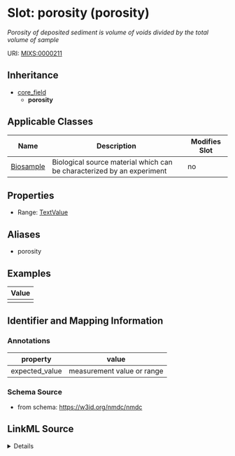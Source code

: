 # Slot: porosity (porosity)


_Porosity of deposited sediment is volume of voids divided by the total volume of sample_



URI: [MIXS:0000211](https://w3id.org/mixs/0000211)




## Inheritance

* [core_field](core_field.md)
    * **porosity**





## Applicable Classes

| Name | Description | Modifies Slot |
| --- | --- | --- |
[Biosample](Biosample.md) | Biological source material which can be characterized by an experiment |  no  |







## Properties

* Range: [TextValue](TextValue.md)



## Aliases


* porosity




## Examples

| Value |
| --- |
|  |

## Identifier and Mapping Information





### Annotations

| property | value |
| --- | --- |
| expected_value | measurement value or range || preferred_unit | percentage || occurrence | 1 |



### Schema Source


* from schema: https://w3id.org/nmdc/nmdc




## LinkML Source

<details>
```yaml
name: porosity
annotations:
  expected_value:
    tag: expected_value
    value: measurement value or range
  preferred_unit:
    tag: preferred_unit
    value: percentage
  occurrence:
    tag: occurrence
    value: '1'
description: Porosity of deposited sediment is volume of voids divided by the total
  volume of sample
title: porosity
examples:
- value: ''
from_schema: https://w3id.org/nmdc/nmdc
aliases:
- porosity
rank: 1000
is_a: core field
string_serialization: '{float} - {float} {unit}'
slot_uri: MIXS:0000211
multivalued: false
alias: porosity
domain_of:
- Biosample
range: TextValue

```
</details>